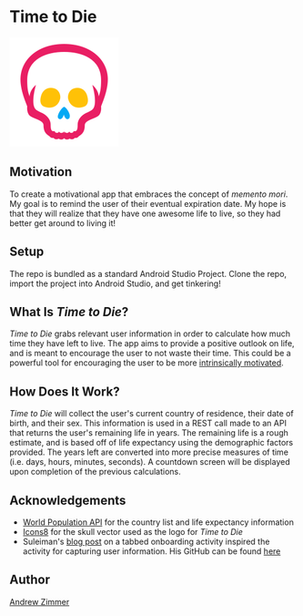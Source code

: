 # Time to Die
![Logo](app/src/main/res/mipmap-xxxhdpi/ttd_launcher.png)
## Motivation
To create a motivational app that embraces the concept of *memento mori*.
My goal is to remind the user of their eventual expiration date. My hope is that they will realize that they have one awesome life to live, so they had better get around to living it!

## Setup
The repo is bundled as a standard Android Studio Project. Clone the repo, import the project into Android Studio, and get tinkering!

## What Is *Time to Die*?
*Time to Die* grabs relevant user information in order to calculate how much time they have left to live. The app aims to provide a positive outlook on life, and is meant to encourage the user to not waste their time. This could be a powerful tool for encouraging the user to be more [intrinsically motivated](https://en.wikipedia.org/wiki/Motivation#Incentive_theories:_intrinsic_and_extrinsic_motivation).

## How Does It Work?
*Time to Die* will collect the user's current country of residence, their date of birth, and their sex. This information is used in a REST call made to an API that returns the user's remaining life in years. The remaining life is a rough estimate, and is based off of life expectancy using the demographic factors provided. The years left are converted into more precise measures of time (i.e. days, hours, minutes, seconds). A countdown screen will be displayed upon completion of the
previous calculations.

## Acknowledgements
- [World Population API](http://api.population.io/) for the country list and life expectancy information
- [Icons8](https://icons8.com) for the skull vector used as the logo for *Time to Die*
- Suleiman's [blog post](http://blog.grafixartist.com/onboarding-android-viewpager-google-way/) on a tabbed onboarding activity inspired the activity for capturing user information. His GitHub can be found [here](https://github.com/Suleiman19)

## Author
[Andrew Zimmer](https://github.com/ajr-zimmer)

